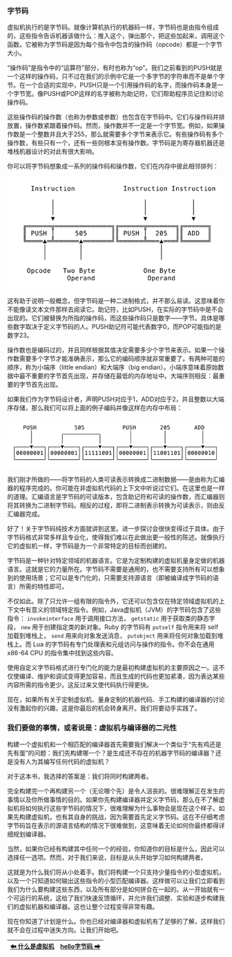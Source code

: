 ### 字节码

虚拟机执行的是字节码。就像计算机执行的机器码一样，字节码也是由指令组成的，这些指令告诉机器该做什么：推入这个，弹出那个，把这些加起来，调用这个函数。它被称为字节码是因为每个指令中包含的操作码（opcode）都是一个字节大小。

“操作码”是指令中的“运算符”部分，有时也称为“op”。我们之前看到的PUSH就是一个这样的操作码，只不过在我们的示例中它是一个多字节的字符串而不是单个字节。在一个合适的实现中，PUSH只是一个引用操作码的名字，而操作码本身是一个字节宽。像PUSH或POP这样的名字被称为助记符，它们帮助程序员记住和讨论操作码。

这些操作码的操作数（也称为参数或参数）也包含在字节码中。它们与操作码并排放置，操作数紧跟着操作码。然而，操作数并不一定是一个字节宽。例如，如果操作数是一个整数并且大于255，那么就需要多个字节来表示它。有些操作码有多个操作数，有些只有一个，还有一些则根本没有操作数。字节码是为寄存器机器还是堆栈机器设计的对此有很大影响。

你可以将字节码想象成一系列的操作码和操作数，它们在内存中彼此相邻排列：

![字节码示意](/pic/编译器和虚拟机5.png)

这有助于说明一般概念，但字节码是一种二进制格式，并不那么易读。这意味着你不能像读文本文件那样去阅读它。助记符，比如PUSH，在实际的字节码中是不会出现的。它们被替换为所指的操作码，而这些操作码只是数字——字节。具体是哪些数字取决于定义字节码的人。PUSH助记符可能代表数字0，而POP可能指的是数字23。

操作数也是编码过的，并且同样根据其值决定需要多少个字节来表示。如果一个操作数需要多个字节才能准确表示，那么它的编码顺序就非常重要了。有两种可能的顺序，称为小端序（little endian）和大端序（big endian）。小端序意味着原始数据中最不重要的字节首先出现，并存储在最低的内存地址中。大端序则相反：最重要的字节首先出现。

如果我们作为字节码设计者，声明PUSH对应于1，ADD对应于2，并且整数以大端序存储，那么我们可以将上面的例子编码并像这样在内存中布局：

![内存中布局](/pic/编译器和虚拟机6.png)

我们刚才所做的——将字节码的人类可读表示转换成二进制数据——是由称为汇编器的程序完成的。你可能在非虚拟机代码的上下文中听说过它们。在这里也是一样的道理。汇编语言是字节码的可读版本，包含助记符和可读的操作数，而汇编器则将其转换为二进制字节码。相反的过程，即将二进制表示转换为可读表示，则由反汇编器完成。

好了！关于字节码纯技术方面就讲到这里。进一步探讨会很快变得过于具体。由于字节码格式非常多样且专业化，使得我们难以在此做出更一般性的陈述。就像执行它的虚拟机一样，字节码是为一个非常特定的目标而创建的。

字节码是一种针对特定领域的机器语言。它是为定制构建的虚拟机量身定做的机器语言。这就是它的力量所在。字节码不需要是通用的，也不需要支持所有可以想象到的使用场景；它可以是专门化的，只需要支持源语言（即被编译成字节码的语言）所需的特性即可。

不仅如此。除了只允许一组有限的指令外，它还可以包含仅在特定领域虚拟机的上下文中有意义的领域特定指令。例如，Java虚拟机（JVM）的字节码包含了这些指令： `invokeinterface` 用于调用接口方法， `getstatic` 用于获取类的静态字段， `new` 用于创建指定类的新对象。Ruby 的字节码有 `putself` 指令用来将 self 加载到堆栈上， `send` 用来向对象发送消息， `putobject` 用来将任何对象加载到堆栈上。而 Lua 的字节码有专门处理表和元组访问与操作的指令。你不会在通用 x86-64 CPU 的指令集中找到这些内容。

使用自定义字节码格式进行专门化的能力是最初构建虚拟机的主要原因之一。这不仅使编译、维护和调试变得更加容易，而且生成的代码也更加紧凑，因为表达某些内容所需的指令更少。这反过来又使代码执行得更快。

现在，如果所有关于定制虚拟机、量身定制的机器代码、手工构建的编译器的讨论没有激起你的兴趣，这是你最后的机会转身离开。我们将要动手实践了。

### 我们要做的事情，或者说是：虚拟机与编译器的二元性

构建一个虚拟机和一个相匹配的编译器首先需要我们解决一个类似于“先有鸡还是先有蛋”的问题：我们先构建哪一个？是生成还不存在的机器字节码的编译器？还是没有人为其编写任何代码的虚拟机？

对于这本书，我选择的答案是：我们将同时构建两者。

完全构建完一个再构建另一个（无论哪个先）是令人沮丧的。很难理解正在发生的事情以及你所做事情的目的。如果你先构建编译器并定义字节码，那么在不了解虚拟机将如何执行这些字节码的情况下，很难理解为什么事物会是现在这个样子。如果先构建虚拟机，也有其自身的挑战，因为需要首先定义字节码。这在不仔细考虑字节码旨在表示的源语言结构的情况下很难做到，这意味着无论如何你最终都得详细规划编译器。

当然，如果你已经有构建其中任何一个的经验，你知道你的目标是什么，因此可以选择任一选项。然而，对于我们来说，目标是从头开始学习如何构建两者。

这就是为什么我们将从小处着手。我们将构建一个只支持少量指令的小型虚拟机，以及一个只知道如何输出这些指令的小型匹配编译器。这样做可以让我们立即看到我们为什么要构建这些东西，以及所有部分是如何拼合在一起的。从一开始就有一个可运行的系统，这给了我们快速反馈循环，并允许我们调整、实验和逐步构建我们的虚拟机器和编译器。这也让整个过程变得非常有趣。

现在你知道了计划是什么。你也已经对编译器和虚拟机有了足够的了解，这样我们就不会在过程中迷失方向。让我们开始吧。

|[⬅ 什么是虚拟机](./09为什么构建一个.md)|[hello字节码 ➡](./11hello字节码.md)|
| --- | --- |
